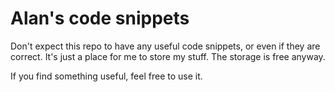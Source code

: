 # Alan's code snippets

Don't expect this repo to have any useful code snippets, or even if they are correct. It's just a place for me to store my stuff. The storage is free anyway.

If you find something useful, feel free to use it.